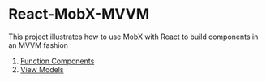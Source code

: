 # React-MobX-MVVM

This project illustrates how to use MobX with React to build components in an MVVM fashion


1. [Function Components](./src/examples/1-FunctionComponents/README.md)
2. [View Models](./src/examples/2-ViewModels/README.md)